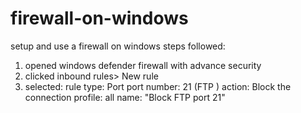 # firewall-on-windows
setup and use a firewall on windows
steps followed:
1. opened windows defender firewall with advance security
2. clicked inbound rules> New rule
3. selected:
   rule type: Port
   port number: 21 (FTP )
   action: Block the connection
   profile: all
   name: "Block FTP port 21"
